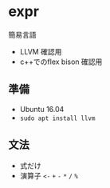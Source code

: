 # expr
簡易言語

* LLVM 確認用
* c++でのflex bison 確認用


## 準備
* Ubuntu 16.04
* `sudo apt install llvm`


## 文法
* 式だけ
* 演算子 `<-` `+` `-` `*` `/` `%`


